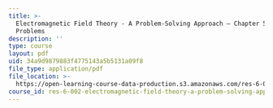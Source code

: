 ```yaml
---
title: >-
  Electromagnetic Field Theory - A Problem-Solving Approach – Chapter 5:
  Problems
description: ''
type: course
layout: pdf
uid: 34a9d9879883f4775143a5b5131a09f8
file_type: application/pdf
file_location: >-
  https://open-learning-course-data-production.s3.amazonaws.com/res-6-002-electromagnetic-field-theory-a-problem-solving-approach-spring-2008/34a9d9879883f4775143a5b5131a09f8_MITRES_6_002S08_chp05_pset.pdf
course_id: res-6-002-electromagnetic-field-theory-a-problem-solving-approach-spring-2008
---
```

